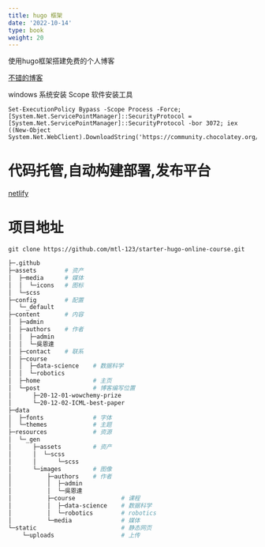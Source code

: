 ```yaml
---
title: hugo 框架
date: '2022-10-14'
type: book
weight: 20
---
```


使用hugo框架搭建免费的个人博客

<!--more-->

[不错的博客](https://wukongnotnull.com/)

windows 系统安装 Scope 软件安装工具
```vbs
Set-ExecutionPolicy Bypass -Scope Process -Force; [System.Net.ServicePointManager]::SecurityProtocol = [System.Net.ServicePointManager]::SecurityProtocol -bor 3072; iex ((New-Object System.Net.WebClient).DownloadString('https://community.chocolatey.org/install.ps1'))
```
# 代码托管,自动构建部署,发布平台

[netlify](https://app.netlify.com)

# 项目地址

`git clone https://github.com/mtl-123/starter-hugo-online-course.git `

```bash
├─.github
├─assets  		# 资产
│  ├─media		# 媒体
│  │  └─icons	# 图标
│  └─scss
├─config		# 配置
│  └─_default
├─content		# 内容
│  ├─admin
│  ├─authors	# 作者
│  │  ├─admin
│  │  └─吳恩達
│  ├─contact	# 联系
│  ├─course
│  │  ├─data-science	# 数据科学
│  │  └─robotics
│  ├─home				# 主页
│  └─post				# 博客编写位置
│      ├─20-12-01-wowchemy-prize
│      └─20-12-02-ICML-best-paper
├─data
│  ├─fonts				# 字体
│  └─themes				# 主题
├─resources				# 资源
│  └─_gen
│      ├─assets			# 资产
│      │  └─scss
│      │      └─scss
│      └─images			# 图像
│          ├─authors	# 作者
│          │  ├─admin
│          │  └─吳恩達
│          ├─course		        # 课程
│          │  ├─data-science	# 数据科学
│          │  └─robotics		# robotics
│          └─media				# 媒体
└─static						# 静态网页
    └─uploads					# 上传
```

